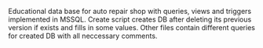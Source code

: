 Educational data base for auto repair shop with queries, views and triggers implemented in MSSQL. 
Create script creates DB after deleting its previous version if exists and fills in some values. Other files contain different queries for created DB with all neccessary comments.
